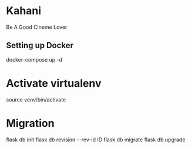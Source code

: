 # Kahani

Be A Good Cineme Lover

## Setting up Docker

docker-compose up -d

# Activate virtualenv

source venv/bin/activate

# Migration

flask db init
flask db revision --rev-id ID
flask db migrate
flask db upgrade

